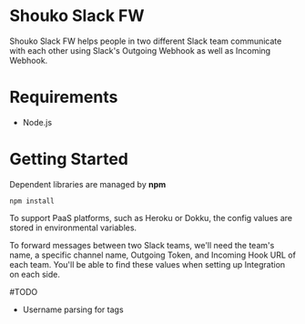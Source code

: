 Shouko Slack FW
======================

Shouko Slack FW helps people in two different Slack team communicate with each other using Slack's Outgoing Webhook as well as Incoming Webhook.

# Requirements
 - Node.js

# Getting Started
Dependent libraries are managed by **npm**

    npm install

To support PaaS platforms, such as Heroku or Dokku, the config values are stored in environmental variables.

To forward messages between two Slack teams, we'll need the team's name, a specific channel name, Outgoing Token, and Incoming Hook URL of each team.
You'll be able to find these values when setting up Integration on each side.

#TODO
 - Username parsing for tags
